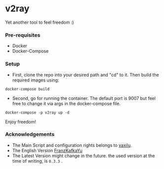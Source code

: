 # v2ray
Yet another tool to feel freedom :)
### Pre-requisites
- Docker
- Docker-Compose

### Setup
- First, clone the repo into your desired path and "cd" to it. Then build the required images using:
```
docker-compose build
```
- Second, go for running the container. The default port is 9007 but feel free to change it via args in the docker-compose file.
```
docker-compose -p v2ray up -d
```
Enjoy freedom!

### Acknowledgements
 - The Main Script and configuration rights belongs to [vaxilu](https://github.com/vaxilu).
 - The English Version [FranzKafkaYu](https://github.com/FranzKafkaYu/x-ui)
 - The Latest Version might change in the future. the used version at the time of writing, is `0.3.3` .
 
